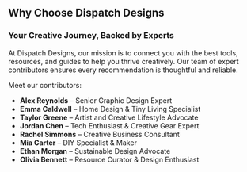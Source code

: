 <!DOCTYPE html>
<html>
<head>
	<meta charset="utf-8">
	<meta name="viewport" content="width=device-width, initial-scale=1">
	<title></title>
</head>
<body>



## Why Choose Dispatch Designs
### Your Creative Journey, Backed by Experts
At Dispatch Designs, our mission is to connect you with the best tools, resources, and guides to help you thrive creatively. Our team of expert contributors ensures every recommendation is thoughtful and reliable.

Meet our contributors:
- **Alex Reynolds** – Senior Graphic Design Expert
- **Emma Caldwell** – Home Design & Tiny Living Specialist
- **Taylor Greene** – Artist and Creative Lifestyle Advocate
- **Jordan Chen** – Tech Enthusiast & Creative Gear Expert
- **Rachel Simmons** – Creative Business Consultant
- **Mia Carter** – DIY Specialist & Maker
- **Ethan Morgan** – Sustainable Design Advocate
- **Olivia Bennett** – Resource Curator & Design Enthusiast

</body>
</html>
